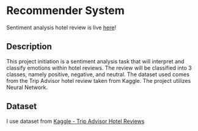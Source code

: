# Recommender System
Sentiment analysis hotel review is live [here](https://sentiment-hotel-reviews.herokuapp.com/)!

## Description
This project initiation is a sentiment analysis task that will interpret and classify emotions within hotel reviews. The review will be classified into 3 classes, namely positive, negative, and neutral. The dataset used comes from the Trip Advisor hotel review taken from Kaggle. The project utilizes Neural Network.

## Dataset
I use dataset from [Kaggle - Trip Advisor Hotel Reviews](https://www.kaggle.com/datasets/andrewmvd/trip-advisor-hotel-reviews)
